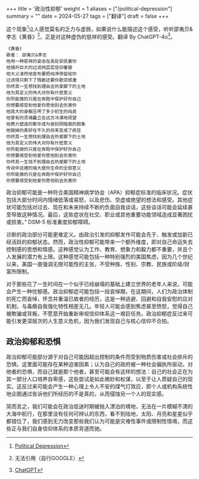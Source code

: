+++
title = '政治性抑郁'
weight = 1
aliases = ["/political-depression"]
summary = ""
date = 2024-05-27
tags = ["翻译"]
draft = false
+++

这个现象[^1]让人感觉莫名的乏力与虚弱，如果说什么能描述这个感受，听听邵夷贝&李志《黄昏》[^2]，正是对这种虚伪的慈祥的感受。翻译 By ChatGPT-4o[^3]。

```text
《黄昏》
歌者： 邵夷贝&李志
他用一种慈祥的姿态在高处安抚着你
他铺开巨大的过滤网层层信仰奢靡
他大义凌然地宣布要把纯淨筛留给你
过滤得只剩下了残骸还要你歌颂感激
你终其一生想找到理由去热爱脚下的土地
他为其定义的伟大对你有什麽意义
你所能做的只是在奔跑中保护好你自己
你想要感受到他爱你愿他别去伤害你
他庞大的身躯压垮了多少初生的纯良
他曾有的灵魂矗立在远方冷漠地观望
他费力塑造的繁华成为装扮阴暗面的假象
他毁掉的美好在不久的将来变成了疯狂
你终其一生想找到理由去热爱脚下的土地
他为其定义的伟大对你有什麽意义
你所能做的只是在奔跑中保护好你自己
你想要感受到他爱你愿他别去伤害你
你终其一生找不到理由去热爱脚下的土地
传说中这裡的强大是你生命的全部意义
你所能做的只是在奔跑中保护好你自己
你想要感受到他爱你愿他别去伤害你
```

政治抑郁可能是一种符合美国精神病学协会（APA）抑郁症标准的临床状况。症状包括大部分时间内情绪低落或易怒，以及悲伤、空虚或绝望的想法和感受。其他症状可能包括对过去、现在和未来持续不断的负面自我谈话，这些谈话可能会延续甚至导致这种情况。最后，这些症状在社交、职业或其他重要功能领域造成显著困扰或损害。” DSM-5 标准重度抑郁障碍。

诊断的政治部分可能更难定义。由政治引发的抑郁发作可能会先于、触发或加剧已经活跃的抑郁状态。然而，政治性抑郁可能带来一个额外维度，即对自己命运失去控制感的思想和情感。这种感觉认为工作、教育、想象力和毅力都不重要，并且个人发展的潜力有上限。这种感觉可能包括一种特别强烈的美国焦虑，因为几个世纪以来，美国一直强调无限可能性的主张，不受种族、性别、宗教、民族或阶级/财富所限制。

对于那些花了一生时间在一个似乎已经崩塌的基础上建立世界的老年人来说，可能会产生一种忧郁感。政治抑郁症可能包括一段哀悼期，在这期间，人们为政治体制的死亡而哀悼，怀念并重温已故者的经历，这是一种逃避、回避和自我安慰的应对机制，与毒瘾自我强化特性相差无几。年轻人可能会感到焦虑甚至愤怒，觉得自己被欺骗或背叛，不愿意开始重新审视信仰体系这一艰巨任务。政治抑郁症反过来可能引发更深层次的人生意义危机，因为我们发现自己与核心信仰不合拍。

## 政治抑郁和恐惧
政治抑郁可能部分源于对自己可能因超出控制的条件而受到物质伤害或社会排斥的恐惧。这里面可能存在某种迫害因素；认为自己的政府被一种社会偏执所驱动，对他者的恐惧，而自己就是那个他者。甚至可能会有这样的想法：自己的社会正在为其一部分人口培养自卑感，这些尝试是如此微妙和权谋，以至于让人质疑自己的现实。这反过来可能会产生一种心理上令人不安的煤气灯效应，即个人或机构系统性地企图通过告诉他们所经历的不是真的，从而侵蚀另一个人的现实感。

简而言之，我们可能会在政治低迷时期被抛入漂泊的境地，无法在一片模糊不清的大海中航行，在那里没有任何可辨认的东西，看不到陆地，太阳、月亮和星星似乎都错位了，我们感到无力改变那些我们认为可能是灾难性事件或限制性情境，而这些正与我们自身信仰体系的本质背道而驰。




[^1]: [Political Depression](https://www.huffpost.com/entry/political-depression_b_5879574ae4b077a19d180dbe)
[^2]: 无法引用（自行GOOGLE）
[^3]: [ChatGPT](https://chat.openai.com/chat)
